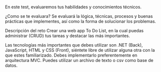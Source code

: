 En este test, evaluaremos tus habilidades y conocimientos técnicos.

¿Como se te evaluara?
Se evaluará la lógica, técnicas, procesos y buenas prácticas que implementes, así como la forma de solucionar los problemas.

Descripción del reto
Crear una web app To Do List, en la cual puedas administrar (CRUD) tus tareas y destacar las más importantes.

Las tecnologías más importantes que debes utilizar son .NET (Back), JavaScript, HTML y CSS (Front), siéntete libre de utilizar alguna otra con la que estes familiarizado.
Debes implementarlo preferentemente en arquitectura MVC.
Puedes utilizar un archivo de texto o csv como base de datos.
